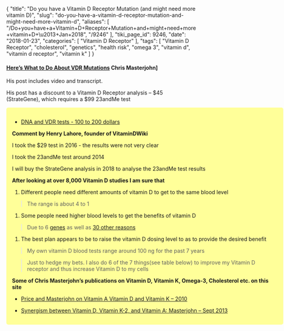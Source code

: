 {
    "title": "Do you have a Vitamin D Receptor Mutation (and might need more vitamin D)",
    "slug": "do-you-have-a-vitamin-d-receptor-mutation-and-might-need-more-vitamin-d",
    "aliases": [
        "/Do+you+have+a+Vitamin+D+Receptor+Mutation+and+might+need+more+vitamin+D+\u2013+Jan+2018",
        "/9246"
    ],
    "tiki_page_id": 9246,
    "date": "2018-01-23",
    "categories": [
        "Vitamin D Receptor"
    ],
    "tags": [
        "Vitamin D Receptor",
        "cholesterol",
        "genetics",
        "health risk",
        "omega 3",
        "vitamin d",
        "vitamin d receptor",
        "vitamin k"
    ]
}


#### [Here’s What to Do About VDR Mutations](https://chrismasterjohnphd.com/2018/01/23/heres-vdr-mutations/%20) Chris Masterjohn]

His post includes video and transcript.

His post has a discount to a Vitamin D Receptor analysis – $45 (StrateGene), which requires a $99 23andMe test

<div class="border" style="background-color:#FF9;padding:15px;margin:10px 0;border-radius:5px;width:700px">

* [DNA and VDR tests - 100 to 200 dollars](/posts/dna-and-vdr-tests-100-to-200-dollars)

 **Comment by Henry Lahore, founder of VitaminDWiki** 

I took the $29 test in 2016 - the results were not very clear

I took the 23andMe test around 2014

I will buy the StrateGene analysis in 2018 to analyse the 23andMe test results

 **After looking at over 8,000 Vitamin D studies I am sure that** 

1. Different people need different amounts of vitamin D to get to the same blood level

> The range is about 4 to 1

1. Some people need higher blood levels to get the benefits of vitamin D

> Due to 6 [genes](/categories/genetics) as well as [30 other reasons](/posts/reasons-for-low-response-to-vitamin-d)

1. The best plan appears to be to raise the vitamin D dosing level to as to provide the desired benefit

> My own vitamin D blood tests range around 100 ng for the past 7 years

> Just to hedge my bets. I also do 6 of the 7 things(see table below) to improve my Vitamin D receptor and thus increase Vitamin D to my cells

 **Some of Chris Masterjohn’s publications on Vitamin D, Vitamin K, Omega-3, Cholesterol etc. on this site** 

* [Price and Masterjohn on Vitamin A Vitamin D and Vitamin K – 2010](/posts/price-and-masterjohn-on-vitamin-a-vitamin-d-and-vitamin-k-2010)

* [Synergism between Vitamin D, Vitamin K-2, and Vitamin A: Masterjohn – Sept 2013](/posts/synergism-between-vitamin-d-vitamin-k-2-and-vitamin-a-masterjohn)